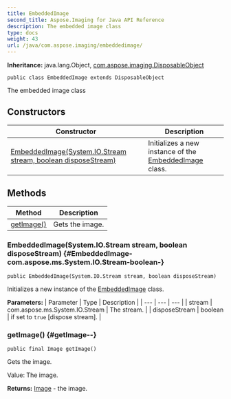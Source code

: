 ```yaml
---
title: EmbeddedImage
second_title: Aspose.Imaging for Java API Reference
description: The embedded image class
type: docs
weight: 43
url: /java/com.aspose.imaging/embeddedimage/
---
```

**Inheritance:**
java.lang.Object, [com.aspose.imaging.DisposableObject](../../com.aspose.imaging/disposableobject)
```
public class EmbeddedImage extends DisposableObject
```

The embedded image class
## Constructors

| Constructor | Description |
| --- | --- |
| [EmbeddedImage(System.IO.Stream stream, boolean disposeStream)](#EmbeddedImage-com.aspose.ms.System.IO.Stream-boolean-) | Initializes a new instance of the [EmbeddedImage](../../com.aspose.imaging/embeddedimage) class. |
## Methods

| Method | Description |
| --- | --- |
| [getImage()](#getImage--) | Gets the image. |
### EmbeddedImage(System.IO.Stream stream, boolean disposeStream) {#EmbeddedImage-com.aspose.ms.System.IO.Stream-boolean-}
```
public EmbeddedImage(System.IO.Stream stream, boolean disposeStream)
```


Initializes a new instance of the [EmbeddedImage](../../com.aspose.imaging/embeddedimage) class.

**Parameters:**
| Parameter | Type | Description |
| --- | --- | --- |
| stream | com.aspose.ms.System.IO.Stream | The stream. |
| disposeStream | boolean | if set to `true` [dispose stream]. |

### getImage() {#getImage--}
```
public final Image getImage()
```


Gets the image.

Value: The image.

**Returns:**
[Image](../../com.aspose.imaging/image) - the image.
